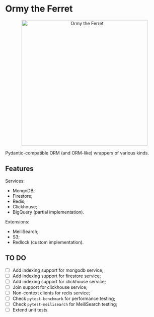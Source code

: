 # Ormy the Ferret
<!-- markdownlint-disable MD033 -->

<p align="center">
  <img src="/images/ormy_1.png" alt="Ormy the Ferret" height="400">
</p>

Pydantic-compatible ORM (and ORM-like) wrappers of various kinds.

## Features

Services:

- MongoDB;
- Firestore;
- Redis;
- Clickhouse;
- BigQuery (partial implementation).

Extensions:

- MeiliSearch;
- S3;
- Redlock (custom implementation).

## TO DO

- [ ] Add indexing support for mongodb service;
- [ ] Add indexing support for firestore service;
- [ ] Add indexing support for clickhouse service;
- [ ] Join support for clickhouse service;
- [ ] Non-context clients for redis service;
- [ ] Check `pytest-benchmark` for performance testing;
- [ ] Check `pytest-meilisearch` for MeiliSearch testing;
- [ ] Extend unit tests.

